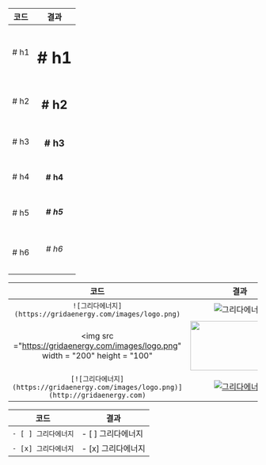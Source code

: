 |코드|결과|
|:---:|:---:|
|# h1 | <h1> # h1  |
  |# h2 | <h2> # h2  |
  |# h3 | <h3> # h3  |
  |# h4 | <h4> # h4  |
  |# h5 | <h5> # h5  |
  |# h6 | <h6> # h6  |


코드|결과
:---:|:---:
|```![그리다에너지](https://gridaenergy.com/images/logo.png)```|![그리다에너지](https://gridaenergy.com/images/logo.png)|
|<img src ="https://gridaenergy.com/images/logo.png" width = "200" height = "100"  |<img src ="https://gridaenergy.com/images/logo.png" width = "200" height = "100">
|```[![그리다에너지](https://gridaenergy.com/images/logo.png)](http://gridaenergy.com)```|[![그리다에너지](https://gridaenergy.com/images/logo.png)](http://gridaenergy.com)


|코드|결과|
|---|---|
|```- [ ] 그리다에너지```|- [ ] 그리다에너지
|```- [x] 그리다에너지```|- [x] 그리다에너지
